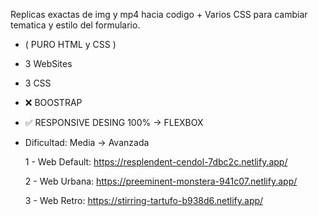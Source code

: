   Replicas exactas de img y mp4 hacia codigo + Varios CSS para cambiar tematica y estilo del formulario.
  
   
   + ( PURO HTML y CSS )      
   + 3 WebSites
   + 3 CSS
   
   + ❌ BOOSTRAP        
   + ✅ RESPONSIVE DESING 100% -> FLEXBOX

  + Dificultad: Media -> Avanzada   

      1 - Web Default: https://resplendent-cendol-7dbc2c.netlify.app/
      
      2 - Web Urbana: https://preeminent-monstera-941c07.netlify.app/
      
      3 - Web Retro: https://stirring-tartufo-b938d6.netlify.app/

